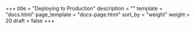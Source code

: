 +++
title = "Deploying to Production"
description = ""
template = "docs.html"
page_template = "docs-page.html"
sort_by = "weight"
weight = 20
draft = false
+++